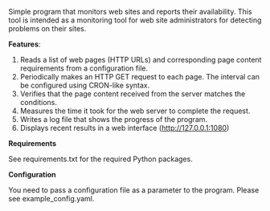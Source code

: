 Simple program that monitors web sites and reports their availability. This tool is intended as a monitoring tool for web site administrators for detecting problems on their sites.

**Features**:

1. Reads a list of web pages (HTTP URLs) and corresponding page content requirements from a configuration file.
2. Periodically makes an HTTP GET request to each page. The interval can be configured using CRON-like syntax.
3. Verifies that the page content received from the server matches the conditions.
4. Measures the time it took for the web server to complete the request.
5. Writes a log file that shows the progress of the program.
6. Displays recent results in a web interface (http://127.0.0.1:1080)

**Requirements**

See requirements.txt for the required Python packages.

**Configuration**

You need to pass a configuration file as a parameter to the program. Please see example_config.yaml.